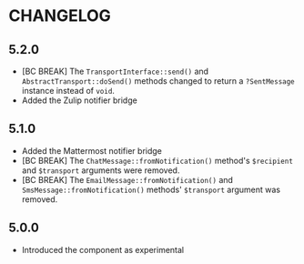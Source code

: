 CHANGELOG
=========

5.2.0
-----

 * [BC BREAK] The `TransportInterface::send()` and `AbstractTransport::doSend()` methods changed to return a `?SentMessage` instance instead of `void`.
 * Added the Zulip notifier bridge

5.1.0
-----

* Added the Mattermost notifier bridge
* [BC BREAK] The `ChatMessage::fromNotification()` method's `$recipient` and `$transport`
  arguments were removed.
* [BC BREAK] The `EmailMessage::fromNotification()` and `SmsMessage::fromNotification()`
  methods' `$transport` argument was removed.

5.0.0
-----

 * Introduced the component as experimental
